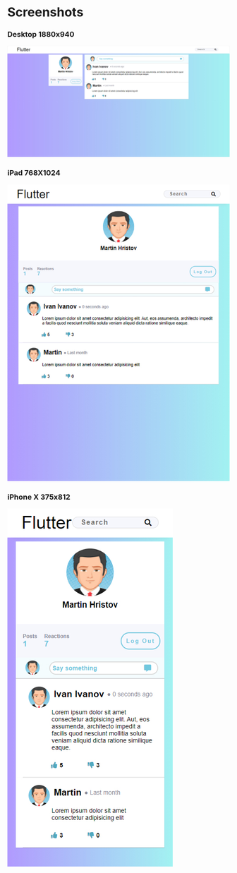 # Screenshots
### Desktop 1880x940
![plot](./images/1880X940-Desktop.jpg)
### iPad 768X1024
![plot](./images/768X1024-iPad.jpg)
### iPhone X 375x812
![plot](./images/375x812-iPhoneX.jpg)
